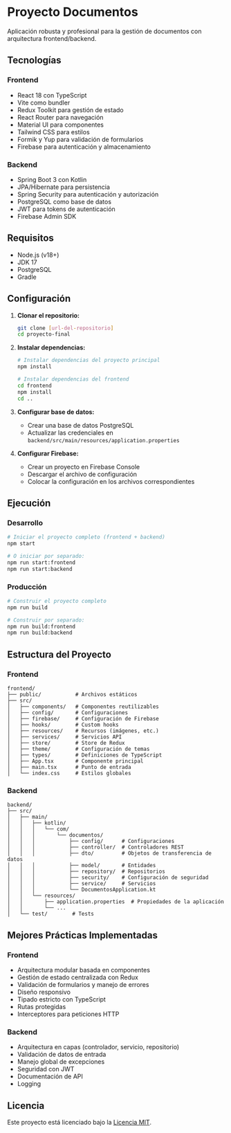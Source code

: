 # Proyecto Documentos

Aplicación robusta y profesional para la gestión de documentos con arquitectura frontend/backend.

## Tecnologías

### Frontend
- React 18 con TypeScript
- Vite como bundler
- Redux Toolkit para gestión de estado
- React Router para navegación
- Material UI para componentes
- Tailwind CSS para estilos
- Formik y Yup para validación de formularios
- Firebase para autenticación y almacenamiento

### Backend
- Spring Boot 3 con Kotlin
- JPA/Hibernate para persistencia
- Spring Security para autenticación y autorización
- PostgreSQL como base de datos
- JWT para tokens de autenticación
- Firebase Admin SDK

## Requisitos

- Node.js (v18+)
- JDK 17
- PostgreSQL
- Gradle

## Configuración

1. **Clonar el repositorio:**
   ```bash
   git clone [url-del-repositorio]
   cd proyecto-final
   ```

2. **Instalar dependencias:**
   ```bash
   # Instalar dependencias del proyecto principal
   npm install
   
   # Instalar dependencias del frontend
   cd frontend
   npm install
   cd ..
   ```

3. **Configurar base de datos:**
   - Crear una base de datos PostgreSQL
   - Actualizar las credenciales en `backend/src/main/resources/application.properties`

4. **Configurar Firebase:**
   - Crear un proyecto en Firebase Console
   - Descargar el archivo de configuración
   - Colocar la configuración en los archivos correspondientes

## Ejecución

### Desarrollo

```bash
# Iniciar el proyecto completo (frontend + backend)
npm start

# O iniciar por separado:
npm run start:frontend
npm run start:backend
```

### Producción

```bash
# Construir el proyecto completo
npm run build

# Construir por separado:
npm run build:frontend
npm run build:backend
```

## Estructura del Proyecto

### Frontend

```
frontend/
├── public/           # Archivos estáticos
├── src/
│   ├── components/   # Componentes reutilizables
│   ├── config/       # Configuraciones
│   ├── firebase/     # Configuración de Firebase
│   ├── hooks/        # Custom hooks
│   ├── resources/    # Recursos (imágenes, etc.)
│   ├── services/     # Servicios API
│   ├── store/        # Store de Redux
│   ├── theme/        # Configuración de temas
│   ├── types/        # Definiciones de TypeScript
│   ├── App.tsx       # Componente principal
│   ├── main.tsx      # Punto de entrada
│   └── index.css     # Estilos globales
```

### Backend

```
backend/
├── src/
│   ├── main/
│   │   ├── kotlin/
│   │   │   └── com/
│   │   │       └── documentos/
│   │   │           ├── config/      # Configuraciones
│   │   │           ├── controller/  # Controladores REST
│   │   │           ├── dto/         # Objetos de transferencia de datos
│   │   │           ├── model/       # Entidades
│   │   │           ├── repository/  # Repositorios
│   │   │           ├── security/    # Configuración de seguridad
│   │   │           ├── service/     # Servicios
│   │   │           └── DocumentosApplication.kt
│   │   └── resources/
│   │       ├── application.properties  # Propiedades de la aplicación
│   │       └── ...
│   └── test/        # Tests
```

## Mejores Prácticas Implementadas

### Frontend
- Arquitectura modular basada en componentes
- Gestión de estado centralizada con Redux
- Validación de formularios y manejo de errores
- Diseño responsivo
- Tipado estricto con TypeScript
- Rutas protegidas
- Interceptores para peticiones HTTP

### Backend
- Arquitectura en capas (controlador, servicio, repositorio)
- Validación de datos de entrada
- Manejo global de excepciones
- Seguridad con JWT
- Documentación de API
- Logging

## Licencia

Este proyecto está licenciado bajo la [Licencia MIT](LICENSE). 